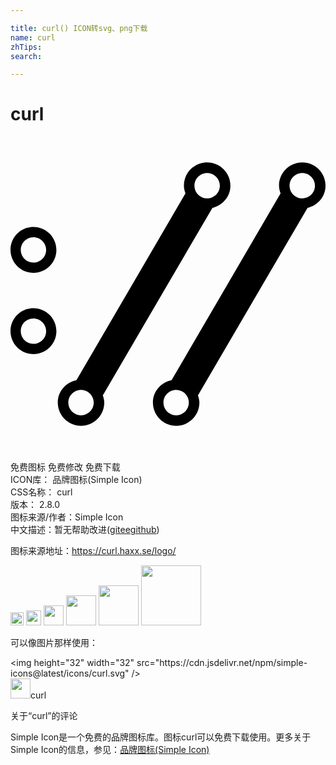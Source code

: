 ```yaml
---

title: curl() ICON转svg、png下载
name: curl
zhTips: 
search: 

---
```


# curl  <small style="font-size: 60%;font-weight: 100"></small>

<div id="svg" class="svg-wrap">
<svg role="img" viewBox="0 0 24 24" xmlns="http://www.w3.org/2000/svg"><title>curl icon</title><path d="M22.23,4.702c-0.535,0-0.967-0.433-0.967-0.967c0-0.535,0.433-0.967,0.967-0.967 c0.534,0,0.967,0.433,0.967,0.967C23.198,4.269,22.764,4.702,22.23,4.702 M12.622,21.233c-0.535,0-0.967-0.433-0.967-0.967 c0-0.535,0.433-0.967,0.967-0.967c0.534,0,0.967,0.433,0.967,0.967C13.588,20.799,13.156,21.233,12.622,21.233 M22.23,1.964 c-0.978,0-1.771,0.793-1.771,1.771c0,0.209,0.053,0.403,0.119,0.589l-8.309,14.241c-0.803,0.168-1.418,0.847-1.418,1.7 c0,0.978,0.793,1.771,1.771,1.771c0.977,0,1.77-0.793,1.77-1.771c0-0.197-0.053-0.376-0.111-0.553l8.351-14.288 c0.779-0.187,1.37-0.854,1.37-1.69C24.001,2.757,23.208,1.964,22.23,1.964 M14.983,4.702c-0.535,0-0.967-0.433-0.967-0.967 c0-0.535,0.433-0.967,0.967-0.967c0.534,0,0.967,0.433,0.967,0.967C15.95,4.269,15.517,4.702,14.983,4.702 M5.374,21.233 c-0.534,0-0.967-0.433-0.967-0.967c0-0.535,0.433-0.967,0.967-0.967c0.535,0,0.967,0.433,0.967,0.967 C6.341,20.799,5.908,21.233,5.374,21.233 M14.983,1.964c-0.979,0-1.771,0.793-1.771,1.771c0,0.209,0.053,0.403,0.119,0.589 L5.022,18.565c-0.804,0.168-1.419,0.847-1.419,1.7c0,0.978,0.793,1.771,1.771,1.771c0.978,0,1.771-0.793,1.771-1.771 c0-0.197-0.053-0.376-0.111-0.553l8.351-14.288c0.779-0.187,1.37-0.854,1.37-1.69C16.754,2.757,15.961,1.964,14.983,1.964  M1.749,7.663c0.534,0,0.967,0.433,0.967,0.967c0,0.534-0.433,0.967-0.967,0.967S0.782,9.165,0.782,8.631 C0.782,8.097,1.215,7.663,1.749,7.663 M1.749,6.883c-0.964,0-1.748,0.784-1.748,1.748s0.784,1.748,1.748,1.748 s1.748-0.784,1.748-1.748S2.713,6.883,1.749,6.883L1.749,6.883z M1.749,13.852c0.534,0,0.967,0.433,0.967,0.967 c0,0.534-0.433,0.967-0.967,0.967s-0.967-0.433-0.967-0.967C0.782,14.285,1.215,13.852,1.749,13.852 M1.749,13.072 c-0.964,0-1.748,0.784-1.748,1.748s0.784,1.748,1.748,1.748s1.748-0.784,1.748-1.748S2.713,13.072,1.749,13.072L1.749,13.072z"/></svg>
</div>
<detail full-name='curl'></detail>

<div class="detail-page">
<p>
<span><span class="badge-success badge">免费图标</span> <span class="badge-success badge">免费修改</span>  <span class="badge-success badge">免费下载</span> </span>
<br/>
<span>
ICON库：
<span class="badge-secondary badge">品牌图标(Simple Icon)</span> 
</span>
<br/>
<span>
CSS名称：
<span class="badge-secondary badge">curl</span> 
</span>

<br/>
<span>
版本：
<span class="badge-secondary badge">2.8.0</span> 
</span>
<br/>
<span>图标来源/作者：<span class="badge-light badge">Simple Icon</span></span> 
<br/>
<span class="zh-detail">中文描述：暂无<span class="help-link"><span>帮助改进</span>(<a href="https://gitee.com/liuwave/icon-helper/edit/master/json/brands/curl.json" target="_blank" rel="noopener noreferrer">gitee</a><a href="https://github.com/liuwave/icon-helper/edit/master/json/brands/curl.json" target="_blank" rel="noopener noreferrer">github</a></span>)</span><br/>
</p>
</div><div class="description description alert alert-light"><p>图标来源地址：<a href="https://curl.haxx.se/logo/" target="_blank" rel="noopener noreferrer">https://curl.haxx.se/logo/</a></p></div>
<div class="alert alert-dark">
<img height="21" width="21" src="https://cdn.jsdelivr.net/npm/simple-icons@latest/icons/curl.svg" />
<img height="24" width="24" src="https://cdn.jsdelivr.net/npm/simple-icons@latest/icons/curl.svg" />
<img height="32" width="32" src="https://cdn.jsdelivr.net/npm/simple-icons@latest/icons/curl.svg" />
<img height="48" width="48" src="https://cdn.jsdelivr.net/npm/simple-icons@latest/icons/curl.svg" />
<img height="64" width="64" src="https://cdn.jsdelivr.net/npm/simple-icons@latest/icons/curl.svg" />
<img height="96" width="96" src="https://cdn.jsdelivr.net/npm/simple-icons@latest/icons/curl.svg" />

</div>
<div>
  <p>可以像图片那样使用：    
  </p>
  <div class="alert alert-primary" style="font-size: 14px">
    &lt;img height="32" width="32" src="https://cdn.jsdelivr.net/npm/simple-icons@latest/icons/curl.svg" /&gt;
    <copy-btn content='<img height="32" width="32" src="https://cdn.jsdelivr.net/npm/simple-icons@latest/icons/curl.svg" />'></copy-btn>
  </div>
  <div class="alert alert-secondary">
    <img height="32" width="32" src="https://cdn.jsdelivr.net/npm/simple-icons@latest/icons/curl.svg" />curl
    <copy-btn content="curl" btn-title="复制图标名称"></copy-btn>
  </div>
</div>

<Vssue title="关于“curl”的评论" >关于“curl”的评论</Vssue>


<div><p>Simple Icon是一个免费的品牌图标库。图标curl可以免费下载使用。更多关于  Simple Icon的信息，参见：<a target="_blank" href="https://iconhelper.cn/brands.html">品牌图标(Simple Icon)</a>
</p></div>
